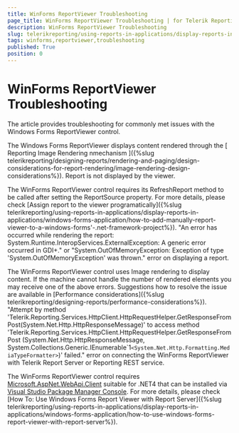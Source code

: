 ```yaml
---
title: WinForms ReportViewer Troubleshooting
page_title: WinForms ReportViewer Troubleshooting | for Telerik Reporting Documentation
description: WinForms ReportViewer Troubleshooting
slug: telerikreporting/using-reports-in-applications/display-reports-in-applications/windows-forms-application/troubleshooting/winforms-reportviewer-troubleshooting
tags: winforms,reportviewer,troubleshooting
published: True
position: 0
---
```


# WinForms ReportViewer Troubleshooting



The article provides troubleshooting for commonly met issues with the Windows Forms ReportViewer control.

The Windows Forms ReportViewer displays content rendered through the [           Reporting Image Rendering nmechanism         ]({%slug telerikreporting/designing-reports/rendering-and-paging/design-considerations-for-report-rendering/image-rendering-design-considerations%}).       Report is not displayed by the viewer.

The WinForms ReportViewer control requires its RefreshReport method to be called after setting the ReportSource property.           For more details, please check [Assign report to the viewer programatically]({%slug telerikreporting/using-reports-in-applications/display-reports-in-applications/windows-forms-application/how-to-add-manually-report-viewer-to-a-windows-forms'-.net-framework-project%}).                 "An error has occurred while rendering the report: System.Runtime.InteropServices.ExternalException: A generic error occurred in GDI+." or
        "System.OutOfMemoryException: Exception of type 'System.OutOfMemoryException' was thrown." error on displaying a report.
      

The WinForms ReportViewer control uses Image rendering to display content.            If the machine cannot handle the number of rendered elements you may receive one of the above errors.           Suggestions how to resolve the issue are available in [Performance considerations]({%slug telerikreporting/designing-reports/performance-considerations%}).                 "Attempt by method 'Telerik.Reporting.Services.HttpClient.HttpRequestHelper.GetResponseFromPost(System.Net.Http.HttpResponseMessage)'
        to access method 'Telerik.Reporting.Services.HttpClient.HttpRequestHelper.GetResponseFromPost<T>
        (System.Net.Http.HttpResponseMessage, System.Collections.Generic.IEnumerable`1```<System.Net.Http.Formatting.MediaTypeFormatter>```)' failed." error
        on connecting the WinForms ReportViewer with Telerik Report Server or Reporting REST service.
      

The WinForms ReportViewer control requires [Microsoft.AspNet.WebApi.Client](https://www.nuget.org/packages/Microsoft.AspNet.WebApi.Client/4.0.30506) suitable for .NET4 that can be installed via [Visual Studio Package Manager Console](https://docs.nuget.org/consume/package-manager-console).           For more details, please check [How To: Use Windows Forms Report Viewer with Report Server]({%slug telerikreporting/using-reports-in-applications/display-reports-in-applications/windows-forms-application/how-to-use-windows-forms-report-viewer-with-report-server%}).         
